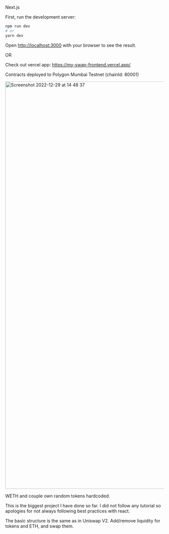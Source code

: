 Next.js

First, run the development server:

```bash
npm run dev
# or
yarn dev
```

Open [http://localhost:3000](http://localhost:3000) with your browser to see the result.

OR 

Check out vercel app: https://my-swap-frontend.vercel.app/

Contracts deployed to Polygon Mumbai Testnet (chainId: 80001)

<img width="1296" alt="Screenshot 2022-12-29 at 14 48 37" src="https://user-images.githubusercontent.com/106890011/209953343-139e15a7-2489-4079-ac73-ecd79f768f66.png">


WETH and couple own random tokens hardcoded. 

This is the biggest project I have done so far. I did not follow any tutorial so apologies for not always following best practices with react.

The basic structure is the same as in Uniswap V2. Add/remove liquidity for tokens and ETH, and swap them. 


